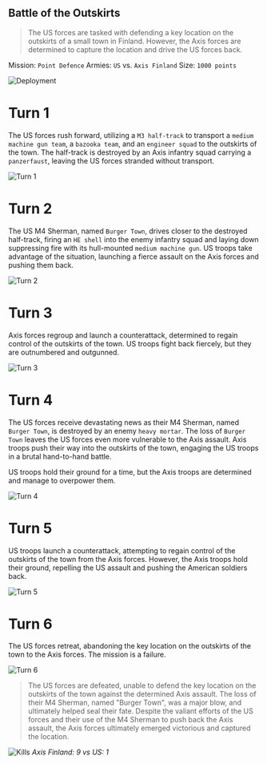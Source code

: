 ## Battle of the Outskirts
> The US forces are tasked with defending a key location on the outskirts of a small town in Finland. However, the Axis forces are determined to capture the location and drive the US forces back.

Mission: `Point Defence`
Armies: `US` vs. `Axis Finland`
Size: `1000 points`

![Deployment](https://francoislaubscher-blog.s3.af-south-1.amazonaws.com/images/wargaming/point-defence-us-vs-finland/deployment.jpg)

# Turn 1
The US forces rush forward, utilizing a `M3 half-track` to transport a `medium machine gun team`, a `bazooka team`, and an `engineer squad` to the outskirts of the town.
The half-track is destroyed by an Axis infantry squad carrying a `panzerfaust`, leaving the US forces stranded without transport.

![Turn 1](https://francoislaubscher-blog.s3.af-south-1.amazonaws.com/images/wargaming/point-defence-us-vs-finland/turn-1.jpg)

# Turn 2
The US M4 Sherman, named `Burger Town`, drives closer to the destroyed half-track, firing an `HE shell` into the enemy infantry squad and laying down suppressing fire with its hull-mounted `medium machine gun`.
US troops take advantage of the situation, launching a fierce assault on the Axis forces and pushing them back.

![Turn 2](https://francoislaubscher-blog.s3.af-south-1.amazonaws.com/images/wargaming/point-defence-us-vs-finland/turn-2.jpg)

# Turn 3
Axis forces regroup and launch a counterattack, determined to regain control of the outskirts of the town.
US troops fight back fiercely, but they are outnumbered and outgunned.

![Turn 3](https://francoislaubscher-blog.s3.af-south-1.amazonaws.com/images/wargaming/point-defence-us-vs-finland/large.jpg)

# Turn 4
The US forces receive devastating news as their M4 Sherman, named `Burger Town`, is destroyed by an enemy `heavy mortar`.
The loss of `Burger Town` leaves the US forces even more vulnerable to the Axis assault.
Axis troops push their way into the outskirts of the town, engaging the US troops in a brutal hand-to-hand battle.

US troops hold their ground for a time, but the Axis troops are determined and manage to overpower them.

![Turn 4](https://francoislaubscher-blog.s3.af-south-1.amazonaws.com/images/wargaming/point-defence-us-vs-finland/turn-4.jpg)

# Turn 5
US troops launch a counterattack, attempting to regain control of the outskirts of the town from the Axis forces.
However, the Axis troops hold their ground, repelling the US assault and pushing the American soldiers back.

![Turn 5](https://francoislaubscher-blog.s3.af-south-1.amazonaws.com/images/wargaming/point-defence-us-vs-finland/turn-5.jpg)

# Turn 6
The US forces retreat, abandoning the key location on the outskirts of the town to the Axis forces.
The mission is a failure.

![Turn 6](https://francoislaubscher-blog.s3.af-south-1.amazonaws.com/images/wargaming/point-defence-us-vs-finland/turn-6.jpg)

> The US forces are defeated, unable to defend the key location on the outskirts of the town against the determined Axis assault.
> The loss of their M4 Sherman, named "Burger Town", was a major blow, and ultimately helped seal their fate.
> Despite the valiant efforts of the US forces and their use of the M4 Sherman to push back the Axis assault, the Axis forces ultimately emerged victorious and captured the location.

![Kills](https://francoislaubscher-blog.s3.af-south-1.amazonaws.com/images/wargaming/point-defence-us-vs-finland/kills.jpg)
*Axis Finland: 9 vs US: 1*